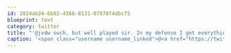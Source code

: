```yaml
---
id: 2824ab24-6b82-4368-8131-07978f4dbcf5
blueprint: text
category: twitter
title: "'@jvdw ouch, but well played sir. In my defense I get everything shipped here and today's windfall was a b-day gift"
caption: '<span class="username username_linked">@<a href="https://twitter.com/jvdw" title="John van der Woude">jvdw</a></span> ouch, but well played sir. In my defense I get everything shipped here and today''s windfall was a b-day gift'
---
```

